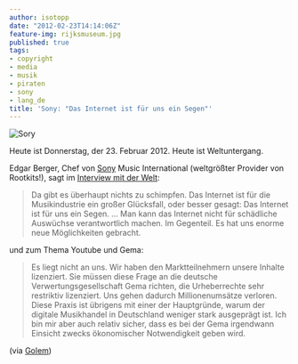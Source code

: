 ```yaml
---
author: isotopp
date: "2012-02-23T14:14:06Z"
feature-img: rijksmuseum.jpg
published: true
tags:
- copyright
- media
- musik
- piraten
- sony
- lang_de
title: 'Sony: "Das Internet ist für uns ein Segen"'
---
```

![Sory](https://blog.koehntopp.info/uploads/sonyelectronics.jpg)

Heute ist Donnerstag, der 23.  Februar 2012.  Heute ist Weltuntergang.

Edgar Berger, Chef von [Sony](../2011-04-27-wenn-man-sony-ist-hat-man-es-nicht-leicht)
Music International (weltgrößter Provider von Rootkits!), sagt im
[Interview mit der Welt](http://www.welt.de/wirtschaft/webwelt/article13881492/Das-Internet-muss-frei-sein-nicht-umsonst.html):

> Da gibt es überhaupt nichts zu schimpfen.  Das Internet ist für die
> Musikindustrie ein großer Glücksfall, oder besser gesagt: Das Internet ist
> für uns ein Segen.
> ...
> Man kann das Internet nicht für schädliche Auswüchse verantwortlich
> machen.  Im Gegenteil.  Es hat uns enorme neue Möglichkeiten gebracht.

und zum Thema Youtube und Gema:

> Es liegt nicht an uns.  Wir haben den Marktteilnehmern unsere Inhalte
> lizenziert.  Sie müssen diese Frage an die deutsche
> Verwertungsgesellschaft Gema richten, die Urheberrechte sehr restriktiv
> lizenziert.  Uns gehen dadurch Millionenumsätze verloren.  Diese Praxis
> ist übrigens mit einer der Hauptgründe, warum der digitale Musikhandel in
> Deutschland weniger stark ausgeprägt ist.  Ich bin mir aber auch relativ
> sicher, dass es bei der Gema irgendwann Einsicht zwecks ökonomischer
> Notwendigkeit geben wird.

(via [Golem](http://www.golem.de/news/sony-music-millionenverlust-wegen-gema-sperren-auf-youtube-1202-89982.html))
